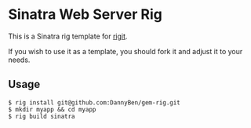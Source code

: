 Sinatra Web Server Rig
==================================================

This is a Sinatra rig template for [rigit][1].

If you wish to use it as a template, you should fork it and adjust it to your 
needs.

Usage
--------------------------------------------------

    $ rig install git@github.com:DannyBen/gem-rig.git
    $ mkdir myapp && cd myapp
    $ rig build sinatra


[1]: https://dannyben.github.io/rigit/